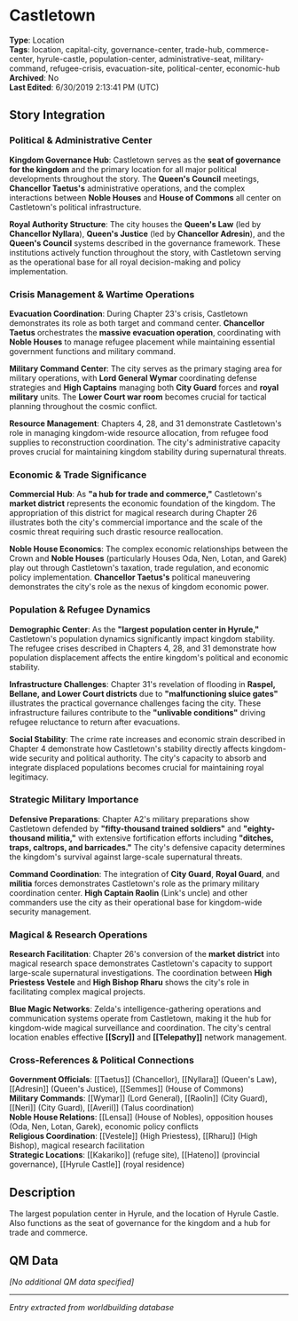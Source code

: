 # Castletown

**Type**: Location  
**Tags**: location, capital-city, governance-center, trade-hub, commerce-center, hyrule-castle, population-center, administrative-seat, military-command, refugee-crisis, evacuation-site, political-center, economic-hub  
**Archived**: No  
**Last Edited**: 6/30/2019 2:13:41 PM (UTC)

## Story Integration

### Political & Administrative Center
**Kingdom Governance Hub**: Castletown serves as the **seat of governance for the kingdom** and the primary location for all major political developments throughout the story. The **Queen's Council** meetings, **Chancellor Taetus's** administrative operations, and the complex interactions between **Noble Houses** and **House of Commons** all center on Castletown's political infrastructure.

**Royal Authority Structure**: The city houses the **Queen's Law** (led by **Chancellor Nyllara**), **Queen's Justice** (led by **Chancellor Adresin**), and the **Queen's Council** systems described in the governance framework. These institutions actively function throughout the story, with Castletown serving as the operational base for all royal decision-making and policy implementation.

### Crisis Management & Wartime Operations  
**Evacuation Coordination**: During Chapter 23's crisis, Castletown demonstrates its role as both target and command center. **Chancellor Taetus** orchestrates the **massive evacuation operation**, coordinating with **Noble Houses** to manage refugee placement while maintaining essential government functions and military command.

**Military Command Center**: The city serves as the primary staging area for military operations, with **Lord General Wymar** coordinating defense strategies and **High Captains** managing both **City Guard** forces and **royal military** units. The **Lower Court war room** becomes crucial for tactical planning throughout the cosmic conflict.

**Resource Management**: Chapters 4, 28, and 31 demonstrate Castletown's role in managing kingdom-wide resource allocation, from refugee food supplies to reconstruction coordination. The city's administrative capacity proves crucial for maintaining kingdom stability during supernatural threats.

### Economic & Trade Significance
**Commercial Hub**: As **"a hub for trade and commerce,"** Castletown's **market district** represents the economic foundation of the kingdom. The appropriation of this district for magical research during Chapter 26 illustrates both the city's commercial importance and the scale of the cosmic threat requiring such drastic resource reallocation.

**Noble House Economics**: The complex economic relationships between the Crown and **Noble Houses** (particularly Houses Oda, Nen, Lotan, and Garek) play out through Castletown's taxation, trade regulation, and economic policy implementation. **Chancellor Taetus's** political maneuvering demonstrates the city's role as the nexus of kingdom economic power.

### Population & Refugee Dynamics
**Demographic Center**: As the **"largest population center in Hyrule,"** Castletown's population dynamics significantly impact kingdom stability. The refugee crises described in Chapters 4, 28, and 31 demonstrate how population displacement affects the entire kingdom's political and economic stability.

**Infrastructure Challenges**: Chapter 31's revelation of flooding in **Raspel, Bellane, and Lower Court districts** due to **"malfunctioning sluice gates"** illustrates the practical governance challenges facing the city. These infrastructure failures contribute to the **"unlivable conditions"** driving refugee reluctance to return after evacuations.

**Social Stability**: The crime rate increases and economic strain described in Chapter 4 demonstrate how Castletown's stability directly affects kingdom-wide security and political authority. The city's capacity to absorb and integrate displaced populations becomes crucial for maintaining royal legitimacy.

### Strategic Military Importance
**Defensive Preparations**: Chapter A2's military preparations show Castletown defended by **"fifty-thousand trained soldiers"** and **"eighty-thousand militia,"** with extensive fortification efforts including **"ditches, traps, caltrops, and barricades."** The city's defensive capacity determines the kingdom's survival against large-scale supernatural threats.

**Command Coordination**: The integration of **City Guard**, **Royal Guard**, and **militia** forces demonstrates Castletown's role as the primary military coordination center. **High Captain Raolin** (Link's uncle) and other commanders use the city as their operational base for kingdom-wide security management.

### Magical & Research Operations
**Research Facilitation**: Chapter 26's conversion of the **market district** into magical research space demonstrates Castletown's capacity to support large-scale supernatural investigations. The coordination between **High Priestess Vestele** and **High Bishop Rharu** shows the city's role in facilitating complex magical projects.

**Blue Magic Networks**: Zelda's intelligence-gathering operations and communication systems operate from Castletown, making it the hub for kingdom-wide magical surveillance and coordination. The city's central location enables effective **[[Scry]]** and **[[Telepathy]]** network management.

### Cross-References & Political Connections
**Government Officials**: [[Taetus]] (Chancellor), [[Nyllara]] (Queen's Law), [[Adresin]] (Queen's Justice), [[Semmes]] (House of Commons)  
**Military Commands**: [[Wymar]] (Lord General), [[Raolin]] (City Guard), [[Neri]] (City Guard), [[Averil]] (Talus coordination)  
**Noble House Relations**: [[Lensa]] (House of Nobles), opposition houses (Oda, Nen, Lotan, Garek), economic policy conflicts  
**Religious Coordination**: [[Vestele]] (High Priestess), [[Rharu]] (High Bishop), magical research facilitation  
**Strategic Locations**: [[Kakariko]] (refuge site), [[Hateno]] (provincial governance), [[Hyrule Castle]] (royal residence)

## Description
The largest population center in Hyrule, and the location of Hyrule Castle. Also functions as the seat of governance for the kingdom and a hub for trade and commerce.

## QM Data
*[No additional QM data specified]*

---
*Entry extracted from worldbuilding database*
